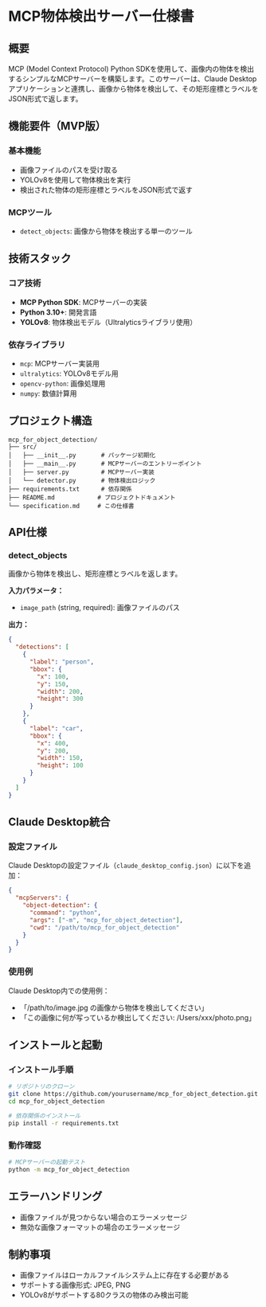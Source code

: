 # MCP物体検出サーバー仕様書

## 概要
MCP (Model Context Protocol) Python SDKを使用して、画像内の物体を検出するシンプルなMCPサーバーを構築します。このサーバーは、Claude Desktopアプリケーションと連携し、画像から物体を検出して、その矩形座標とラベルをJSON形式で返します。

## 機能要件（MVP版）

### 基本機能
- 画像ファイルのパスを受け取る
- YOLOv8を使用して物体検出を実行
- 検出された物体の矩形座標とラベルをJSON形式で返す

### MCPツール
- `detect_objects`: 画像から物体を検出する単一のツール

## 技術スタック

### コア技術
- **MCP Python SDK**: MCPサーバーの実装
- **Python 3.10+**: 開発言語
- **YOLOv8**: 物体検出モデル（Ultralyticsライブラリ使用）

### 依存ライブラリ
- `mcp`: MCPサーバー実装用
- `ultralytics`: YOLOv8モデル用
- `opencv-python`: 画像処理用
- `numpy`: 数値計算用

## プロジェクト構造
```
mcp_for_object_detection/
├── src/
│   ├── __init__.py       # パッケージ初期化
│   ├── __main__.py       # MCPサーバーのエントリーポイント
│   ├── server.py         # MCPサーバー実装
│   └── detector.py       # 物体検出ロジック
├── requirements.txt      # 依存関係
├── README.md            # プロジェクトドキュメント
└── specification.md     # この仕様書
```

## API仕様

### detect_objects
画像から物体を検出し、矩形座標とラベルを返します。

**入力パラメータ：**
- `image_path` (string, required): 画像ファイルのパス

**出力：**
```json
{
  "detections": [
    {
      "label": "person",
      "bbox": {
        "x": 100,
        "y": 150,
        "width": 200,
        "height": 300
      }
    },
    {
      "label": "car",
      "bbox": {
        "x": 400,
        "y": 200,
        "width": 150,
        "height": 100
      }
    }
  ]
}
```

## Claude Desktop統合

### 設定ファイル
Claude Desktopの設定ファイル（`claude_desktop_config.json`）に以下を追加：

```json
{
  "mcpServers": {
    "object-detection": {
      "command": "python",
      "args": ["-m", "mcp_for_object_detection"],
      "cwd": "/path/to/mcp_for_object_detection"
    }
  }
}
```

### 使用例
Claude Desktop内での使用例：
- 「/path/to/image.jpg の画像から物体を検出してください」
- 「この画像に何が写っているか検出してください: /Users/xxx/photo.png」

## インストールと起動

### インストール手順
```bash
# リポジトリのクローン
git clone https://github.com/yourusername/mcp_for_object_detection.git
cd mcp_for_object_detection

# 依存関係のインストール
pip install -r requirements.txt
```

### 動作確認
```bash
# MCPサーバーの起動テスト
python -m mcp_for_object_detection
```

## エラーハンドリング
- 画像ファイルが見つからない場合のエラーメッセージ
- 無効な画像フォーマットの場合のエラーメッセージ

## 制約事項
- 画像ファイルはローカルファイルシステム上に存在する必要がある
- サポートする画像形式: JPEG, PNG
- YOLOv8がサポートする80クラスの物体のみ検出可能